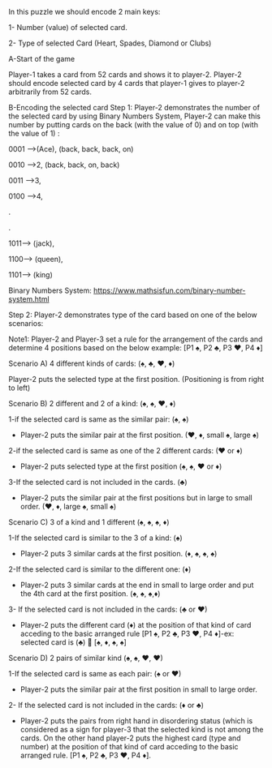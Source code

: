 

In this puzzle we should encode 2 main keys:

 1- Number (value) of selected card.
 
 2- Type of selected Card (Heart, Spades, Diamond or Clubs)

A-Start of the game

Player-1 takes a card from 52 cards and shows it to player-2. Player-2 should encode selected card by 4 cards that player-1 gives to player-2 arbitrarily from 52 cards.

B-Encoding the selected card 
Step 1: Player-2 demonstrates the number of the selected card by using Binary Numbers System, Player-2 can make this number by putting cards on the back (with the value of 0) and on top (with the value of 1)  :

 0001 -->(Ace), (back, back, back, on)
 
 0010 -->2, (back, back, on, back)
 
 0011 -->3,
 
 0100 -->4,
 
.

.

1011--> (jack),

1100--> (queen),

1101--> (king)

Binary Numbers System: https://www.mathsisfun.com/binary-number-system.html

Step 2: Player-2 demonstrates type of the card based on one of the below scenarios:

Note1: Player-2 and Player-3 set a rule for the arrangement of the cards and determine 4 positions based on the below example:
[P1 ♠, P2 ♣, P3 ♥, P4 ♦]

Scenario A) 4 different kinds of cards: (♠, ♣, ♥, ♦)

Player-2 puts the selected type at the first position. (Positioning is from right to left)

Scenario B) 2 different and 2 of a kind: (♠, ♠, ♥, ♦)

1-if the selected card is same as the similar pair: (♠, ♠)

- Player-2 puts the similar pair at the first position. (♥, ♦, small ♠, large ♠)

2-if the selected card is same as one of the 2 different cards: (♥ or ♦)

- Player-2 puts selected type at the first position (♠, ♠, ♥ or ♦)

3-If the selected card is not included in the cards. (♣)

- Player-2 puts the similar pair at the first positions but in large to small order. (♥, ♦, large ♠, small ♠)

Scenario C) 3 of a kind and 1 different (♠, ♠, ♠, ♦)

1-If the selected card is similar to the 3 of a kind: (♠)

- Player-2 puts 3 similar cards at the first position. (♦, ♠, ♠, ♠)

2-If the selected card is similar to the different one: (♦)

- Player-2 puts 3 similar cards at the end in small to large order and put the 4th card at the first position. (♠, ♠, ♠,♦)

3- If the selected card is not included in the cards: (♣ or ♥)

- Player-2 puts the different card (♦) at the position of that kind of card acceding to the basic arranged rule [P1 ♠, P2 ♣, P3 ♥, P4 ♦]-ex: selected card is (♣)  [♠, ♦, ♠, ♠]

Scenario D) 2 pairs of similar kind (♠, ♠, ♥, ♥)

1-If the selected card is same as each pair: (♠ or ♥)

- Player-2 puts the similar pair at the first position in small to large order.

2- If the selected card is not included in the cards: (♦ or ♣)

- Player-2 puts the pairs from right hand in disordering status (which is considered as a sign for player-3 that the selected kind is not among the cards. On the other hand player-2 puts the highest card (type and number) at the position of that kind of card acceding to the basic arranged rule. 
[P1 ♠, P2 ♣, P3 ♥, P4 ♦].

